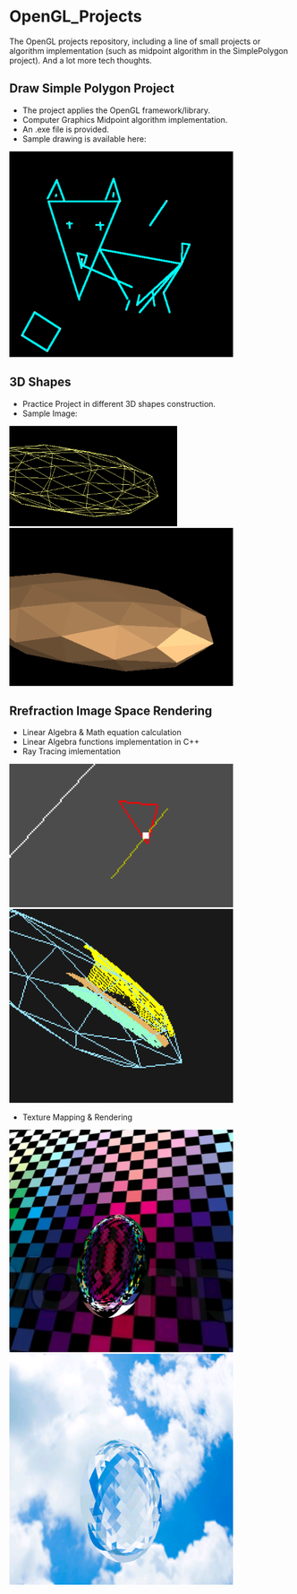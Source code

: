 # OpenGL_Projects

The OpenGL projects repository, including a line of small projects or algorithm implementation (such as midpoint algorithm in the SimplePolygon project). And a lot more tech thoughts.

## Draw Simple Polygon Project

- The project applies the OpenGL framework/library. 
- Computer Graphics Midpoint algorithm implementation.
- An .exe file is provided.
- Sample drawing is available here:

<img src="https://github.com/Shanni/OpenGL_Projects/blob/master/SimplePolygon/sample1.png" alt="Drawing" width=400/>

## 3D Shapes

- Practice Project in different 3D shapes construction.
- Sample Image:

<img src="https://github.com/Shanni/OpenGL_Projects/blob/master/3DShapes/sample1.png" alt="Drawing" width=300/>
<img src="https://github.com/Shanni/OpenGL_Projects/blob/master/3DShapes/sample2.png" alt="Drawing" width=400/>

## Rrefraction Image Space Rendering

- Linear Algebra & Math equation calculation
- Linear Algebra functions implementation in C++
- Ray Tracing imlementation

<img src="https://github.com/Shanni/OpenGL_Projects/blob/master/Refraction_imagespace_raytracing/SampleImages/sample1.png" alt="Drawing" width=400/>
<img src="https://github.com/Shanni/OpenGL_Projects/blob/master/Refraction_imagespace_raytracing/SampleImages/sample2.png" alt="Drawing" width=400/>

- Texture Mapping & Rendering

<img src="https://github.com/Shanni/OpenGL_Projects/blob/master/Refraction_imagespace_raytracing/SampleImages/sample3.png" alt="Drawing" width=400/>
<img src="https://github.com/Shanni/OpenGL_Projects/blob/master/Refraction_imagespace_raytracing/SampleImages/sample4.png" alt="Drawing" width=400/>

